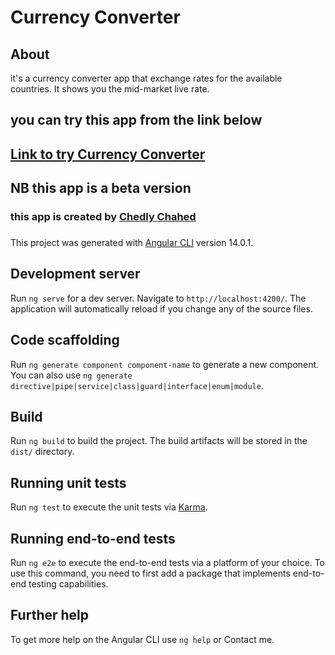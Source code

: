# Currency Converter

## About

it's a currency converter app that exchange rates for the available countries. It shows you the mid-market live rate.

## you can try this app from the link below

<h2>
<a href="https://oneeyex.github.io/Currency-Converter/" target="_blank"> Link to try Currency Converter</a></h2>

## NB this app is a beta version

<h3> this app is created by <a href="https://www.linkedin.com/in/chedly-chahed-a178a9196/"> Chedly Chahed</a> </h3>

###

This project was generated with [Angular CLI](https://github.com/angular/angular-cli) version 14.0.1.

## Development server

Run `ng serve` for a dev server. Navigate to `http://localhost:4200/`. The application will automatically reload if you change any of the source files.

## Code scaffolding

Run `ng generate component component-name` to generate a new component. You can also use `ng generate directive|pipe|service|class|guard|interface|enum|module`.

## Build

Run `ng build` to build the project. The build artifacts will be stored in the `dist/` directory.

## Running unit tests

Run `ng test` to execute the unit tests via [Karma](https://karma-runner.github.io).

## Running end-to-end tests

Run `ng e2e` to execute the end-to-end tests via a platform of your choice. To use this command, you need to first add a package that implements end-to-end testing capabilities.

## Further help

To get more help on the Angular CLI use `ng help` or Contact me.
